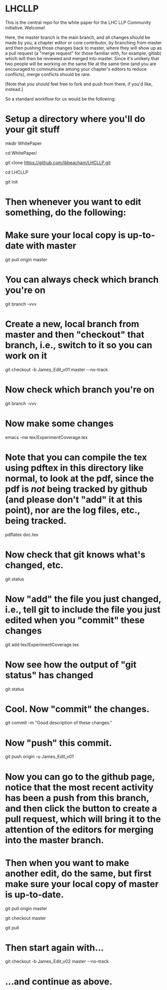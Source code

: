 # LHCLLP
This is the central repo for the white paper for the LHC LLP Community initiative.  Welcome!

Here, the master branch is the main branch, and all changes should be made by you, a chapter editor or core contributor, by branching from master and then pushing those changes back to master, where they will show up as a pull request (a "merge request" for those familiar with, for example, gitlab) which will then be reviewed and merged into master.  Since it's unlikely that two people will be working on the same file at the same time (and you are encouraged to communicate among your chapter's editors to reduce conflicts), merge conflicts should be rare.

[Note that you should feel free to fork and push from there, if you'd like, instead.]

So a standard workflow for us would be the following:

# Setup a directory where you'll do your git stuff

mkdir WhitePaper

cd WhitePaper/

git clone https://github.com/jbbeacham/LHCLLP.git

cd LHCLLP

git init

# Then whenever you want to edit something, do the following:

# Make sure your local copy is up-to-date with master

git pull origin master

# You can always check which branch you're on

git branch -vvv

# Create a new, local branch from master and then "checkout" that branch, i.e., switch to it so you can work on it

git checkout -b James_Edit_v01 master --no-track

# Now check which branch you're on

git branch -vvv

# Now make some changes

emacs -nw tex/ExperimentCoverage.tex

# Note that you can compile the tex using pdftex in this directory like normal, to look at the pdf, since the pdf is *not* being tracked by github (and please don't "add" it at this point), nor are the log files, etc., being tracked.

pdflatex doc.tex

# Now check that git knows what's changed, etc.

git status

# Now "add" the file you just changed, i.e., tell git to include the file you just edited when you "commit" these changes

git add tex/ExperimentCoverage.tex

# Now see how the output of "git status" has changed

git status

# Cool.  Now "commit" the changes.

git commit -m "Good description of these changes."

# Now "push" this commit.

git push origin -u James_Edit_v01

# Now you can go to the github page, notice that the most recent activity has been a push from this branch, and then click the button to create a pull request, which will bring it to the attention of the editors for merging into the master branch.

# Then when you want to make another edit, do the same, but first make sure your local copy of master is up-to-date.

git pull origin master

git checkout master

git pull

# Then start again with...

git checkout -b James_Edit_v02 master --no-track

# ...and continue as above.



